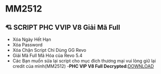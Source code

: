 
# MM2512
## :cupid: SCRIPT PHC VVIP V8 Giải Mã Full
- Xóa Ngày Hết Hạn
- Xóa Password
- Xóa Chặn Script Chỉ Dùng GG Revo
- Giải Mã Full Mã Hóa của Revo 5.4
- Các Bạn muốn sửa lại script cho mục đích thương mại vui lòng giữ lại credit của mình(MM2512)
-**PHC VIP V8 Full Decrypted:**[DOWNLOAD](https://share4you.pro/mrbS6wem) 
